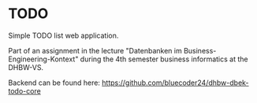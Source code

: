 # TODO

Simple TODO list web application.

Part of an assignment in the lecture "Datenbanken im Business-Engineering-Kontext" during the 4th semester business informatics at the DHBW-VS.

Backend can be found here: https://github.com/bluecoder24/dhbw-dbek-todo-core